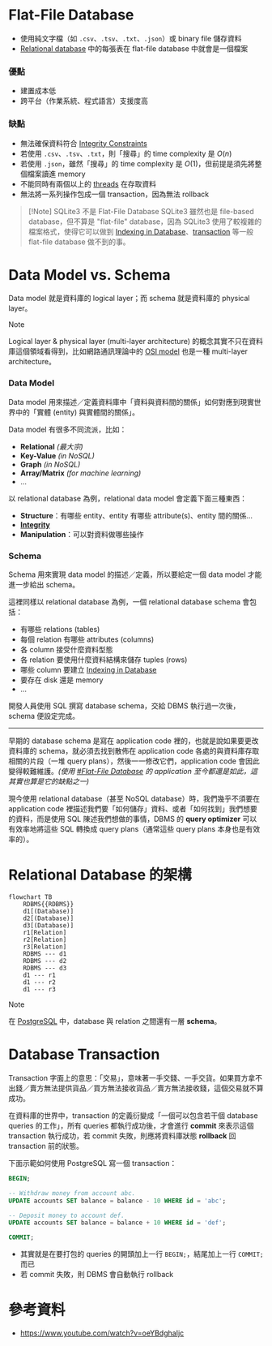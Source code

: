 # Flat-File Database

- 使用純文字檔（如 `.csv`、`.tsv`、`.txt`、`.json`）或 binary file 儲存資料
- [Relational database](</./Database/Introduction to Database.md# Relational Database 的架構>) 中的每張表在 flat-file database 中就會是一個檔案

### 優點

- 建置成本低
- 跨平台（作業系統、程式語言）支援度高

### 缺點

- 無法確保資料符合 [Integrity Constraints](</Database/Integrity Constraints.md>)
- 若使用 `.csv`、`.tsv`、`.txt`，則「搜尋」的 time complexity 是 $O(n)$
- 若使用 `.json`，雖然「搜尋」的 time complexity 是 $O(1)$，但前提是須先將整個檔案讀進 memory
- 不能同時有兩個以上的 [threads](</Operating System/Process.draft.md#Thread>) 在存取資料
- 無法將一系列操作包成一個 transaction，因為無法 rollback

>[!Note] SQLite3 不是 Flat-File Database
>SQLite3 雖然也是 file-based database，但不算是 "flat-file" database，因為 SQLite3 使用了較複雜的檔案格式，使得它可以做到 [Indexing in Database](</Database/Indexing in Database.md>)、[transaction](</./Database/Introduction to Database.md#Database Transaction>) 等一般 flat-file database 做不到的事。

# Data Model vs. Schema

Data model 就是資料庫的 logical layer；而 schema 就是資料庫的 physical layer。

> [!Note]
>Logical layer & physical layer (multi-layer architecture) 的概念其實不只在資料庫這個領域看得到，比如網路通訊理論中的 [OSI model](</Network/OSI Model.draft.md>) 也是一種 multi-layer architecture。

### Data Model

Data model 用來描述／定義資料庫中「資料與資料間的關係」如何對應到現實世界中的「實體 (entity) 與實體間的關係」。

Data model 有很多不同流派，比如：

- **Relational** *(最大宗)*
- **Key-Value** *(in NoSQL)*
- **Graph** *(in NoSQL)*
- **Array/Matrix** *(for machine learning)*
- ...

以 relational database 為例，relational data model 會定義下面三種東西：

- **Structure**：有哪些 entity、entity 有哪些 attribute(s)、entity 間的關係...
- **[Integrity](</Database/Integrity Constraints.md>)**
- **Manipulation**：可以對資料做哪些操作

### Schema

Schema 用來實現 data model 的描述／定義，所以要給定一個 data model 才能進一步給出 schema。

這裡同樣以 relational database 為例，一個 relational database schema 會包括：

- 有哪些 relations (tables)
- 每個 relation 有哪些 attributes (columns)
- 各 column 接受什麼資料型態
- 各 relation 要使用什麼資料結構來儲存 tuples (rows)
- 哪些 column 要建立 [Indexing in Database](</Database/Indexing in Database.md>)
- 要存在 disk 還是 memory
- ...

開發人員使用 SQL 撰寫 database schema，交給 DBMS 執行過一次後，schema 便設定完成。

---

早期的 database schema 是寫在 application code 裡的，也就是說如果要更改資料庫的 schema，就必須去找到散佈在 application code 各處的與資料庫存取相關的片段（一堆 query plans），然後一一修改它們，application code 會因此變得較難維護。*(使用 [#Flat-File Database](</./Database/Introduction to Database.md#Flat-File Database>) 的 application 至今都還是如此，這其實也算是它的缺點之一)*

現今使用 relational database（甚至 NoSQL database）時，我們幾乎不須要在 application code 裡描述我們要「如何儲存」資料、或者「如何找到」我們想要的資料，而是使用 SQL 陳述我們想做的事情，DBMS 的 **query optimizer** 可以有效率地將這些 SQL 轉換成 query plans（通常這些 query plans 本身也是有效率的）。

# Relational Database 的架構

```mermaid
flowchart TB
    RDBMS{{RDBMS}}
    d1[(Database)]
    d2[(Database)]
    d3[(Database)]
    r1[Relation]
    r2[Relation]
    r3[Relation]
    RDBMS --- d1
    RDBMS --- d2
    RDBMS --- d3
    d1 --- r1
    d1 --- r2
    d1 --- r3
```

>[!Note]
>在 [PostgreSQL](</Database/PostgreSQL/1 - Introduction.md#PostgreSQL 的架構>) 中，database 與 relation 之間還有一層 **schema**。

# Database Transaction

Transaction 字面上的意思：「交易」，意味著一手交錢、一手交貨。如果買方拿不出錢／賣方無法提供貨品／買方無法接收貨品／賣方無法接收錢，這個交易就不算成功。

在資料庫的世界中，transaction 的定義衍變成「一個可以包含若干個 database queries 的工作」，所有 queries 都執行成功後，才會進行 **commit** 來表示這個 transaction 執行成功，若 commit 失敗，則應將資料庫狀態 **rollback** 回 transaction 前的狀態。

下面示範如何使用 PostgreSQL 寫一個 transaction：

```SQL
BEGIN;

-- Withdraw money from account abc.
UPDATE accounts SET balance = balance - 10 WHERE id = 'abc';

-- Deposit money to account def.
UPDATE accounts SET balance = balance + 10 WHERE id = 'def';

COMMIT;
```

- 其實就是在要打包的 queries 的開頭加上一行 `BEGIN;`，結尾加上一行 `COMMIT;` 而已
- 若 commit 失敗，則 DBMS 會自動執行 rollback

# 參考資料

- <https://www.youtube.com/watch?v=oeYBdghaIjc>
